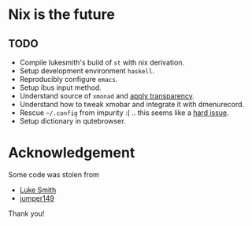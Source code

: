 # Nix is the future

## TODO

+ Compile lukesmith's build of `st` with nix derivation.
+ Setup development environment `haskell`.
+ Reproducibly configure `emacs`.
+ Setup ibus input method.
+ Understand source of `xmonad` and [apply
  transparency](https://stackoverflow.com/questions/43998105/making-every-window-transparent-with-xmonad/43998106#43998106).
+ Understand how to tweak xmobar and integrate it with dmenurecord.
+ Rescue `~/.config` from impurity :( .. this seems like a [hard
  issue](https://github.com/rycee/home-manager/issues/257).
+ Setup dictionary in qutebrowser.

# Acknowledgement

Some code was stolen from

+ [Luke Smith](https://github.com/LukeSmithxyz/)
+ [jumper149](https://github.com/jumper149/)

Thank you!
